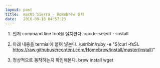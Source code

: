 ```yaml
---
layout: post
title:  macOS Sierra - Homebrew 설치
date:   2016-09-18 04:57:23
---
```


1. 먼저 command line tool을 설치한다.
	xcode-select --install

1. 아래 내용을 termial에 붙여 넣는다.
	/usr/bin/ruby -e "$(curl -fsSL https://raw.githubusercontent.com/Homebrew/install/master/install)"
 
1. 정상적으로 동작하는지 확인해본다.
	brew install wget